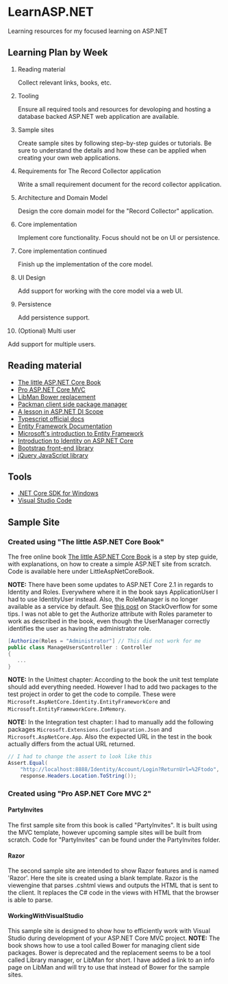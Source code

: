 # LearnASP.NET
Learning resources for my focused learning on ASP.NET

## Learning Plan by Week
1. Reading material
   
   Collect relevant links, books, etc.
2. Tooling
   
   Ensure all required tools and resources for devoloping and hosting a database backed ASP.NET
   web application are available.
3. Sample sites
   
   Create sample sites by following step-by-step guides or tutorials.
   Be sure to understand the details and how these can be applied when creating your own web applications.
4. Requirements for The Record Collector application

   Write a small requirement document for the record collector application.

5. Architecture and Domain Model
   
   Design the core domain model for the "Record Collector" application.
6. Core implementation
   
   Implement core functionality. Focus should not be on UI or persistence.
7. Core implementation continued
   
   Finish up the implementation of the core model.
8. UI Design
   
   Add support for working with the core model via a web UI.
9. Persistence
   
   Add persistence support.
10. (Optional) Multi user
   
   Add support for multiple users.

## Reading material
- [The little ASP.NET Core Book](https://www.recaffeinate.co/book/)
- [Pro ASP.NET Core MVC](https://www.apress.com/gp/book/9781484231494)
- [LibMan Bower replacement](https://blogs.msdn.microsoft.com/webdev/2018/04/17/library-manager-client-side-content-manager-for-web-apps/)
- [Packman client side package manager](https://github.com/madskristensen/Packman)
- [A lesson in ASP.NET DI Scope](https://dotnetcoretutorials.com/2018/03/20/cannot-consume-scoped-service-from-singleton-a-lesson-in-asp-net-core-di-scopes/)
- [Typescript official docs](https://www.typescriptlang.org/docs/home.html)
- [Entity Framework Documentation](https://docs.microsoft.com/en-us/ef/#pivot=entityfmwk)
- [Microsoft's introduction to Entity Framework](https://msdn.microsoft.com/en-us/library/aa937723(v=vs.113).aspx)
- [Introduction to Identity on ASP.NET Core](https://docs.microsoft.com/en-us/aspnet/core/security/authentication/identity?view=aspnetcore-2.1&tabs=visual-studio%2Caspnetcore2x)
- [Bootstrap front-end library](https://getbootstrap.com/)
- [jQuery JavaScript library](https://jquery.com/)

## Tools
- [.NET Core SDK for Windows](https://www.microsoft.com/net/download/windows)
- [Visual Studio Code](https://code.visualstudio.com/)

## Sample Site
### Created using "The little ASP.NET Core Book"
The free online book [The little ASP.NET Core Book](https://www.recaffeinate.co/book/) is a
step by step guide, with explanations, on how to create a simple ASP.NET site from scratch.
Code is available here under LittleAspNetCoreBook.

**NOTE:** There have been some updates to ASP.NET Core 2.1 in regards to Identity and Roles.
Everywhere where it in the book says ApplicationUser I had to use IdentityUser instead.
Also, the RoleManager is no longer available as a service by default. See [this post](https://stackoverflow.com/questions/50426278/how-to-use-roles-in-asp-net-core-2-1) on StackOverflow for some tips.
I was not able to get the Authorize attribute with Roles parameter to work as described in the book, even though the
UserManager correctly identifies the user as having the administrator role.

```csharp
[Authorize(Roles = "Administrator"] // This did not work for me
public class ManageUsersController : Controller
{
   ...
}
```

**NOTE:** In the Unittest chapter: According to the book the unit test template should add everything needed. However I had to add two packages to the test project 
in order to get the code to compile. These were `Microsoft.AspNetCore.Identity.EntityFrameworkCore` and `Microsoft.EntityFrameworkCore.InMemory`.

**NOTE:** In the Integration test chapter: I had to manually add the following packages `Microsoft.Extensions.Configuaration.Json` and `Microsoft.AspNetCore.App`. Also the expected URL in the test in the book actually differs from the actual URL returned.
```csharp
// I had to change the assert to look like this
Assert.Equal(
    "http://localhost:8888/Identity/Account/Login?ReturnUrl=%2Ftodo",
    response.Headers.Location.ToString());
```

### Created using "Pro ASP.NET Core MVC 2"
#### PartyInvites
The first sample site from this book is called "PartyInvites". It is built using the MVC template, however upcoming sample sites will be built from scratch.
Code for "PartyInvites" can be found under the PartyInvites folder.
#### Razor
The second sample site are intended to show Razor features and is named 'Razor'. Here the site is created using a blank template.
Razor is the viewengine that parses .cshtml views and outputs the HTML that is sent to the client. It replaces the C# code in the
views with HTML that the browser is able to parse.
#### WorkingWithVisualStudio
This sample site is designed to show how to efficiently work with Visual Studio during development of your ASP.NET Core MVC project.
**NOTE:** The book shows how to use a tool called Bower for managing client side packages. Bower is deprecated and the replacement
seems to be a tool called Library manager, or LibMan for short. I have added a link to an info page on LibMan and will try to use
that instead of Bower for the sample sites.